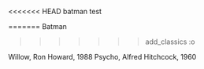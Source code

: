 <<<<<<< HEAD
batman 
test

=======
Batman
>>>>>>> add_classics
:o



Willow, Ron Howard, 1988
Psycho, Alfred Hitchcock, 1960
